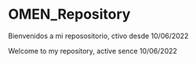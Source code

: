 # OMEN_Repository

Bienvenidos a mi reposositorio, ctivo desde 10/06/2022

Welcome to my repository, active sence 10/06/2022

